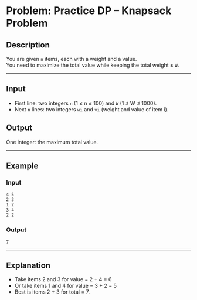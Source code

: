 # Problem: Practice DP – Knapsack Problem

## Description
You are given `n` items, each with a weight and a value.  
You need to maximize the total value while keeping the total weight ≤ `W`.

---

## Input
- First line: two integers `n` (1 ≤ n ≤ 100) and `W` (1 ≤ W ≤ 1000).  
- Next `n` lines: two integers `wi` and `vi` (weight and value of item i).

## Output
One integer: the maximum total value.

---

## Example

### Input
```
4 5
2 3
1 2
3 4
2 2
```

### Output
```
7
```

---

## Explanation
- Take items 2 and 3 for value = 2 + 4 = 6  
- Or take items 1 and 4 for value = 3 + 2 = 5  
- Best is items 2 + 3 for total = 7.
